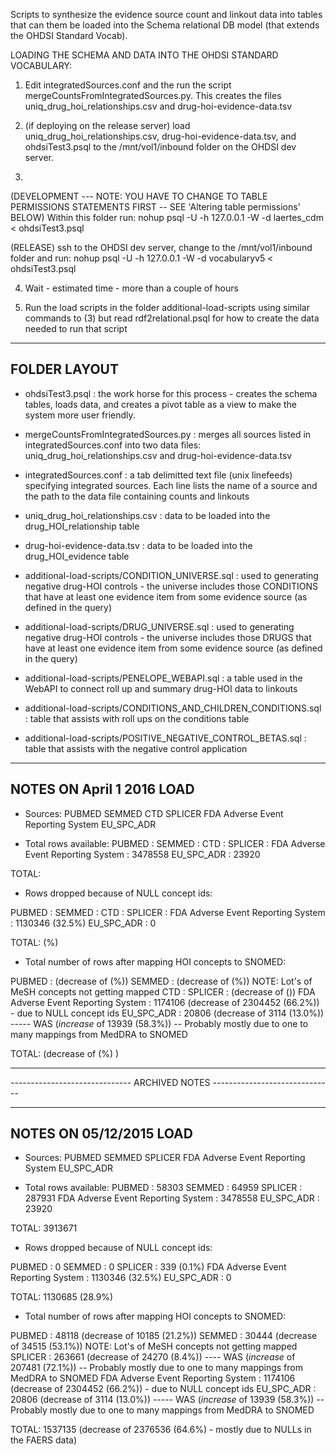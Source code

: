 Scripts to synthesize the evidence source count and linkout data into
tables that can them be loaded into the Schema relational DB model
(that extends the OHDSI Standard Vocab). 

LOADING THE SCHEMA AND DATA INTO THE OHDSI STANDARD VOCABULARY: 

1) Edit integratedSources.conf and the run the script
   mergeCountsFromIntegratedSources.py. This creates the files
   uniq_drug_hoi_relationships.csv and drug-hoi-evidence-data.tsv

2) (if deploying on the release server)
   load uniq_drug_hoi_relationships.csv, drug-hoi-evidence-data.tsv,
   and ohdsiTest3.psql to the /mnt/vol1/inbound folder on the OHDSI
   dev server.

3)
 (DEVELOPMENT --- NOTE: YOU HAVE TO CHANGE TO TABLE PERMISSIONS STATEMENTS FIRST -- SEE 'Altering table permissions' BELOW)
 Within this folder run:
    nohup psql -U <user name> -h 127.0.0.1 -W -d laertes_cdm < ohdsiTest3.psql

(RELEASE)
 ssh to the OHDSI dev server, change to the /mnt/vol1/inbound folder
   and run:
   nohup psql -U <user name> -h 127.0.0.1 -W -d vocabularyv5 < ohdsiTest3.psql

4) Wait - estimated time - more than a couple of hours

5) Run the load scripts in the folder additional-load-scripts using
similar commands to (3) but read rdf2relational.psql for how to create
the data needed to run that script



------------------------------------------------------------------------
FOLDER LAYOUT
------------------------------------------------------------------------

- ohdsiTest3.psql : the work horse for this process - creates the
                    schema tables, loads data, and creates a pivot
                    table as a view to make the system more user
                    friendly. 

- mergeCountsFromIntegratedSources.py : merges all sources listed in
    				      	integratedSources.conf into
    				      	two data
    				      	files: uniq_drug_hoi_relationships.csv
    				      	and drug-hoi-evidence-data.tsv

- integratedSources.conf : a tab delimitted text file (unix linefeeds)
  			   specifying integrated sources. Each line
  			   lists the name of a source and the path to
  			   the data file containing counts and
  			   linkouts

- uniq_drug_hoi_relationships.csv : data to be loaded into the
  				    drug_HOI_relationship table

- drug-hoi-evidence-data.tsv : data to be loaded into the
    			       drug_HOI_evidence table

- additional-load-scripts/CONDITION_UNIVERSE.sql : used to generating negative drug-HOI controls - the universe includes those CONDITIONS that have at least one evidence item from some evidence source (as defined in the query) 

- additional-load-scripts/DRUG_UNIVERSE.sql : used to generating negative drug-HOI controls - the universe includes those DRUGS that have at least one evidence item from some evidence source (as defined in the query) 

- additional-load-scripts/PENELOPE_WEBAPI.sql : a table used in the WebAPI to connect roll up and summary drug-HOI data to linkouts

- additional-load-scripts/CONDITIONS_AND_CHILDREN_CONDITIONS.sql : table that assists with roll ups on the conditions table

- additional-load-scripts/POSITIVE_NEGATIVE_CONTROL_BETAS.sql : table that assists with the negative control application

---------------------------------------------------------------
NOTES ON April 1 2016 LOAD
---------------------------------------------------------------

* Sources: 
PUBMED
SEMMED
CTD
SPLICER
FDA Adverse Event Reporting System
EU_SPC_ADR


* Total rows available:
PUBMED : 
SEMMED :
CTD : 
SPLICER : 
FDA Adverse Event Reporting System : 3478558
EU_SPC_ADR : 23920

TOTAL: 

* Rows dropped because of NULL concept ids: 

PUBMED : 
SEMMED :
CTD : 
SPLICER : 
FDA Adverse Event Reporting System : 1130346 (32.5%)
EU_SPC_ADR : 0

TOTAL:   (%)

* Total number of rows after mapping HOI concepts to SNOMED: 

PUBMED :   (decrease of   (%))
SEMMED :  (decrease of  (%)) NOTE: Lot's of MeSH concepts not getting mapped
CTD : 
SPLICER :  (decrease of  ()) 
FDA Adverse Event Reporting System : 1174106  (decrease of 2304452 (66.2%)) - due to NULL concept ids
EU_SPC_ADR : 20806 (decrease of 3114 (13.0%)) ----- WAS (*increase* of 13939 (58.3%)) -- Probably mostly due to one to many mappings from MedDRA to SNOMED

TOTAL:  (decrease of  (%) )

-----------------------------------------------------------------------------
------------------------------  ARCHIVED NOTES ------------------------------

---------------------------------------------------------------
NOTES ON 05/12/2015 LOAD
---------------------------------------------------------------

* Sources: 
PUBMED
SEMMED
SPLICER
FDA Adverse Event Reporting System
EU_SPC_ADR


* Total rows available:
PUBMED : 58303
SEMMED : 64959
SPLICER : 287931
FDA Adverse Event Reporting System : 3478558
EU_SPC_ADR : 23920

TOTAL: 3913671

* Rows dropped because of NULL concept ids: 

PUBMED : 0
SEMMED : 0
SPLICER : 339 (0.1%)
FDA Adverse Event Reporting System : 1130346 (32.5%)
EU_SPC_ADR : 0

TOTAL: 1130685  (28.9%)

* Total number of rows after mapping HOI concepts to SNOMED: 

PUBMED : 48118  (decrease of 10185  (21.2%))
SEMMED : 30444 (decrease of 34515 (53.1%)) NOTE: Lot's of MeSH concepts not getting mapped
SPLICER : 263661 (decrease of 24270 (8.4%))  ---- WAS (*increase* of 207481  (72.1%)) -- Probably mostly due to one to many mappings from MedDRA to SNOMED
FDA Adverse Event Reporting System : 1174106  (decrease of 2304452 (66.2%)) - due to NULL concept ids
EU_SPC_ADR : 20806 (decrease of 3114 (13.0%)) ----- WAS (*increase* of 13939 (58.3%)) -- Probably mostly due to one to many mappings from MedDRA to SNOMED

TOTAL: 1537135 (decrease of 2376536 (64.6%) - mostly due to NULLs in the FAERS data)